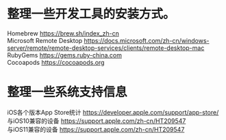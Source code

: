 # 整理一些开发工具的安装方式。

Homebrew
https://brew.sh/index_zh-cn
</br>
Microsoft Remote Desktop
https://docs.microsoft.com/zh-cn/windows-server/remote/remote-desktop-services/clients/remote-desktop-mac
</br>
RubyGems
https://gems.ruby-china.com
</br>
Cocoapods
https://cocoapods.org
</br>

# 整理一些系统支持信息
iOS各个版本App Store统计
https://developer.apple.com/support/app-store/
</br>
与iOS10兼容的设备
https://support.apple.com/zh-cn/HT209547
</br>
与iOS11兼容的设备
https://support.apple.com/zh-cn/HT209547
</br>
